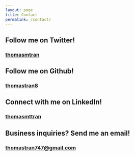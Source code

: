 ```yaml
---
layout: page
title: Contact
permalink: /contact/
---
```


<h2> Follow me on Twitter!</h2>
<h3 class="social-media"><i class="fab fa-twitter"></i> <a href="https://twitter.com/thomasmtran" target="_blank">thomasmtran</a></h3>

<h2> Follow me on Github!</h2>
<h3 class="social-media"><i class="fab fa-github"></i> <a href="https://github.com/thomastran8" target="_blank">thomastran8</a></h3>

<h2> Connect with me on LinkedIn!</h2>
<h3 class="social-media"><i class="fab fa-linkedin"></i> <a href="https://www.linkedin.com/in/thomasmttran/" target="_blank">thomasmttran</a></h3>

<h2> Business inquiries? Send me an email!</h2>
<h3 class="social-media"><i class="fas fa-envelope"></i> <a href="mailto:thomastran747@gmail.com" target="_blank">thomastran747@gmail.com</a></h3>
